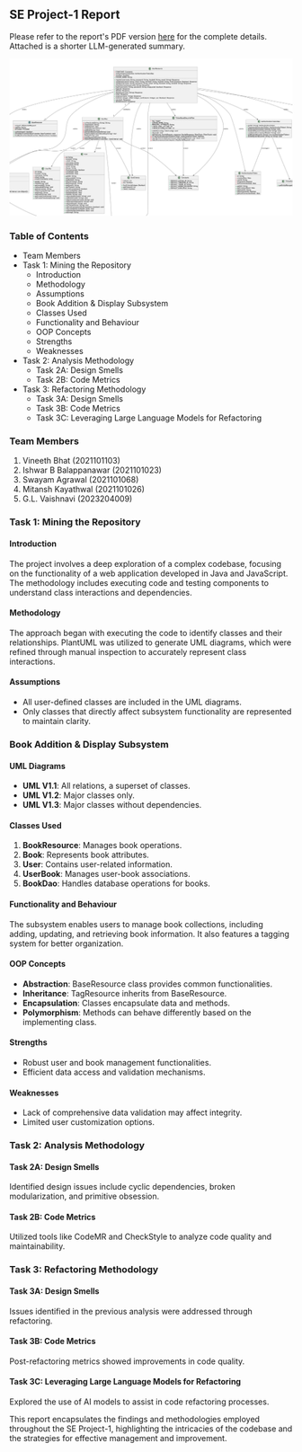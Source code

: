## SE Project-1 Report

Please refer to the report's PDF version [here](https://github.com/FlightVin/few-software-engineering-projects/blob/main/project-1/SE%20Project-1%20Report.pdf) for the complete details. Attached is a shorter LLM-generated summary.

![UML Diagram from Projet 1](../images/project-1.png)

### Table of Contents
- Team Members
- Task 1: Mining the Repository
  - Introduction
  - Methodology
  - Assumptions
  - Book Addition & Display Subsystem
  - Classes Used
  - Functionality and Behaviour
  - OOP Concepts
  - Strengths
  - Weaknesses
- Task 2: Analysis Methodology
  - Task 2A: Design Smells
  - Task 2B: Code Metrics
- Task 3: Refactoring Methodology
  - Task 3A: Design Smells
  - Task 3B: Code Metrics
  - Task 3C: Leveraging Large Language Models for Refactoring

### Team Members
1. Vineeth Bhat (2021101103)
2. Ishwar B Balappanawar (2021101023)
3. Swayam Agrawal (2021101068)
4. Mitansh Kayathwal (2021101026)
5. G.L. Vaishnavi (2023204009)

### Task 1: Mining the Repository

#### Introduction
The project involves a deep exploration of a complex codebase, focusing on the functionality of a web application developed in Java and JavaScript. The methodology includes executing code and testing components to understand class interactions and dependencies.

#### Methodology
The approach began with executing the code to identify classes and their relationships. PlantUML was utilized to generate UML diagrams, which were refined through manual inspection to accurately represent class interactions.

#### Assumptions
- All user-defined classes are included in the UML diagrams.
- Only classes that directly affect subsystem functionality are represented to maintain clarity.

### Book Addition & Display Subsystem

#### UML Diagrams
- **UML V1.1**: All relations, a superset of classes.
- **UML V1.2**: Major classes only.
- **UML V1.3**: Major classes without dependencies.

#### Classes Used
1. **BookResource**: Manages book operations.
2. **Book**: Represents book attributes.
3. **User**: Contains user-related information.
4. **UserBook**: Manages user-book associations.
5. **BookDao**: Handles database operations for books.

#### Functionality and Behaviour
The subsystem enables users to manage book collections, including adding, updating, and retrieving book information. It also features a tagging system for better organization.

#### OOP Concepts
- **Abstraction**: BaseResource class provides common functionalities.
- **Inheritance**: TagResource inherits from BaseResource.
- **Encapsulation**: Classes encapsulate data and methods.
- **Polymorphism**: Methods can behave differently based on the implementing class.

#### Strengths
- Robust user and book management functionalities.
- Efficient data access and validation mechanisms.

#### Weaknesses
- Lack of comprehensive data validation may affect integrity.
- Limited user customization options.

### Task 2: Analysis Methodology

#### Task 2A: Design Smells
Identified design issues include cyclic dependencies, broken modularization, and primitive obsession.

#### Task 2B: Code Metrics
Utilized tools like CodeMR and CheckStyle to analyze code quality and maintainability.

### Task 3: Refactoring Methodology

#### Task 3A: Design Smells
Issues identified in the previous analysis were addressed through refactoring.

#### Task 3B: Code Metrics
Post-refactoring metrics showed improvements in code quality.

#### Task 3C: Leveraging Large Language Models for Refactoring
Explored the use of AI models to assist in code refactoring processes.

This report encapsulates the findings and methodologies employed throughout the SE Project-1, highlighting the intricacies of the codebase and the strategies for effective management and improvement.
